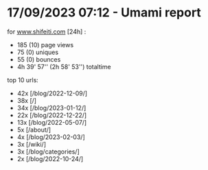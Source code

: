 # 17/09/2023 07:12 - Umami report
for www.shifeiti.com [24h] :

 - 185 (10) page views
 - 75 (0) uniques
 - 55 (0) bounces
 - 4h 39' 57'' (2h 58' 53'') totaltime


top 10 urls:
 - 42x [/blog/2022-12-09/]
 - 38x [/]
 - 34x [/blog/2023-01-12/]
 - 22x [/blog/2022-12-22/]
 - 13x [/blog/2022-05-07/]
 - 5x [/about/]
 - 4x [/blog/2023-02-03/]
 - 3x [/wiki/]
 - 3x [/blog/categories/]
 - 2x [/blog/2022-10-24/]


